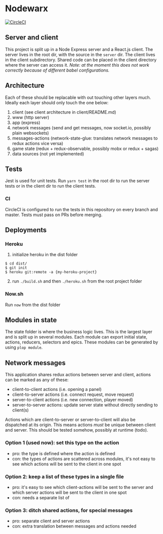 # Nodewarx

[![CircleCI](https://circleci.com/gh/nextminds/nodewarx.svg?style=svg&circle-token=c45171ab3d2003483aa8bf817be834375ecdae5e)](https://circleci.com/gh/nextminds/nodewarx)

## Server and client
This project is split up in a Node Express server and a React.js client.
The server lives in the root dir, with the source in the `server` dir.
The client lives in the client subdirectory. Shared code can be placed in
the client directory where the server can access it. *Note: at the moment
this does not work correctly because of different babel configurations.*

## Architecture

Each of these should be replacable with out touching other layers much. Ideally each layer should only touch the one below:

1. client (see client architecture in client/README.md)
2. www (http server)
3. app (express)
4. network messages (send and get messages, now socket.io, possibly plain websockets)
5. messages-actions (network-state-glue: translates network messages to redux actions vice versa)
6. game state (redux + redux-observable, possibly mobx or redux + sagas)
7. data sources (not yet implemented)

## Tests
Jest is used for unit tests. Run `yarn test` in the root dir to run the
server tests or in the client dir to run the client tests.

### CI
CircleCI is configured to run the tests in this repository on every
branch and master. Tests must pass on PRs before merging.

## Deployments

### Heroku
1. initialize heroku in the dist folder

```
$ cd dist/
$ git init
$ heroku git:remote -a {my-heroku-project}
```

2. run `./build.sh` and then `./heroku.sh` from the root project folder

### Now.sh
Run `now` from the dist folder

## Modules in state
The state folder is where the business logic lives. This is the largest layer and
is split up in several modules. Each module can export initial state, actions,
reducers, selectors and epics. These modules can be generated by using `plop module`.

## Network messages
This application shares redux actions between server and client, actions can be
marked as any of these:

- client-to-client actions (i.e. opening a panel)
- client-to-server actions (i.e. connect request, move request)
- server-to-client actions (i.e. new connection, player moved)
- server-to-server actions: update server state without directly sending to client(s)

Actions which are client-to-server or server-to-client will also be dispatched
at its origin. This means actions *must* be unique between client and server.
This should be tested somehow, possibly at runtime (todo).

### Option 1 (used now): set this type on the action
- pro: the type is defined where the action is defined
- con: the types of actions are scattered across modules, it's not easy to see
which actions will be sent to the client in one spot

### Option 2: keep a list of these types in a single file
- pro: it's easy to see which client-actions will be sent to the server and which
server actions will be sent to the client in one spot
- con: needs a separate list of

### Option 3: ditch shared actions, for special messages
- pro: separate client and server actions
- con: extra translation between messages and actions needed
